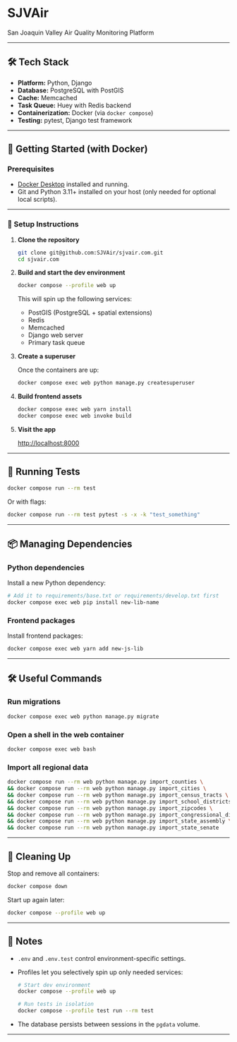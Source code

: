 # SJVAir

San Joaquin Valley Air Quality Monitoring Platform

---

## 🛠 Tech Stack

- **Platform:** Python, Django
- **Database:** PostgreSQL with PostGIS
- **Cache:** Memcached
- **Task Queue:** Huey with Redis backend
- **Containerization:** Docker (via `docker compose`)
- **Testing:** pytest, Django test framework

---

## 🚀 Getting Started (with Docker)

### Prerequisites

- [Docker Desktop](https://www.docker.com/products/docker-desktop/) installed and running.
- Git and Python 3.11+ installed on your host (only needed for optional local scripts).

---

### 🔧 Setup Instructions

1. **Clone the repository**

   ```bash
   git clone git@github.com:SJVAir/sjvair.com.git
   cd sjvair.com
   ```

2. **Build and start the dev environment**

   ```bash
   docker compose --profile web up
   ```

   This will spin up the following services:

   - PostGIS (PostgreSQL + spatial extensions)
   - Redis
   - Memcached
   - Django web server
   - Primary task queue

3. **Create a superuser**

   Once the containers are up:

   ```bash
   docker compose exec web python manage.py createsuperuser
   ```

4. **Build frontend assets**

   ```bash
   docker compose exec web yarn install
   docker compose exec web invoke build
   ```

5. **Visit the app**

   [http://localhost:8000](http://localhost:8000)

---

## 🧪 Running Tests

```bash
docker compose run --rm test
```

Or with flags:

```bash
docker compose run --rm test pytest -s -x -k "test_something"
```

---

## 📦 Managing Dependencies

### Python dependencies

Install a new Python dependency:

```bash
# Add it to requirements/base.txt or requirements/develop.txt first
docker compose exec web pip install new-lib-name
```

### Frontend packages

Install frontend packages:

```bash
docker compose exec web yarn add new-js-lib
```

---

## 🛠️ Useful Commands

### Run migrations

```bash
docker compose exec web python manage.py migrate
```

### Open a shell in the web container

```bash
docker compose exec web bash
```

### Import all regional data

```bash
docker compose run --rm web python manage.py import_counties \
&& docker compose run --rm web python manage.py import_cities \
&& docker compose run --rm web python manage.py import_census_tracts \
&& docker compose run --rm web python manage.py import_school_districts \
&& docker compose run --rm web python manage.py import_zipcodes \
&& docker compose run --rm web python manage.py import_congressional_districts \
&& docker compose run --rm web python manage.py import_state_assembly \
&& docker compose run --rm web python manage.py import_state_senate
```

---

## 🧹 Cleaning Up

Stop and remove all containers:

```bash
docker compose down
```

Start up again later:

```bash
docker compose --profile web up
```

---

## 🧠 Notes

- `.env` and `.env.test` control environment-specific settings.
- Profiles let you selectively spin up only needed services:

  ```bash
  # Start dev environment
  docker compose --profile web up

  # Run tests in isolation
  docker compose --profile test run --rm test
  ```

- The database persists between sessions in the `pgdata` volume.

---
